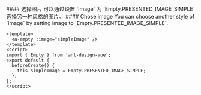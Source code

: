 <cn>
#### 选择图片
可以通过设置 `image` 为 `Empty.PRESENTED_IMAGE_SIMPLE` 选择另一种风格的图片。
</cn>

<us>
#### Chose image
You can choose another style of `image` by setting image to `Empty.PRESENTED_IMAGE_SIMPLE`.
</us>

```vue
<template>
  <a-empty :image="simpleImage" />
</template>
<script>
import { Empty } from 'ant-design-vue';
export default {
  beforeCreate() {
    this.simpleImage = Empty.PRESENTED_IMAGE_SIMPLE;
  },
};
</script>
```
